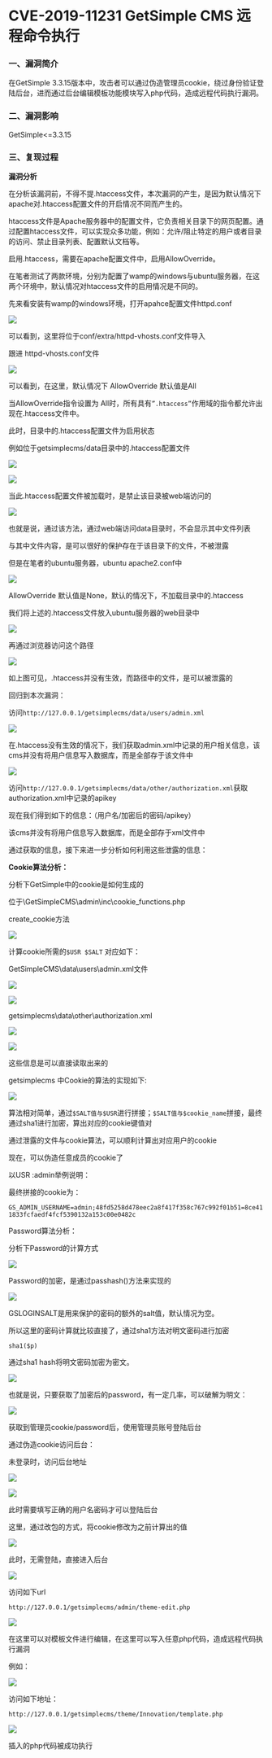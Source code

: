# CVE-2019-11231 GetSimple CMS 远程命令执行

### 一、漏洞简介

在GetSimple 3.3.15版本中，攻击者可以通过伪造管理员cookie，绕过身份验证登陆后台，进而通过后台编辑模板功能模块写入php代码，造成远程代码执行漏洞。

### 二、漏洞影响

GetSimple<=3.3.15

### 三、复现过程

**漏洞分析**

在分析该漏洞前，不得不提.htaccess文件，本次漏洞的产生，是因为默认情况下apache对.htaccess配置文件的开启情况不同而产生的。

htaccess文件是Apache服务器中的配置文件，它负责相关目录下的网页配置。通过配置htaccess文件，可以实现众多功能，例如：允许/阻止特定的用户或者目录的访问、禁止目录列表、配置默认文档等。

启用.htaccess，需要在apache配置文件中，启用AllowOverride。

在笔者测试了两款环境，分别为配置了wamp的windows与ubuntu服务器，在这两个环境中，默认情况对htaccess文件的启用情况是不同的。

先来看安装有wamp的windows环境，打开apahce配置文件httpd.conf

![](images/15890272788862.png)


可以看到，这里将位于conf/extra/httpd-vhosts.conf文件导入

跟进 httpd-vhosts.conf文件

![](images/15890272854256.png)


可以看到，在这里，默认情况下 AllowOverride 默认值是All

当AllowOverride指令设置为 All时，所有具有`”.htaccess”`作用域的指令都允许出现在.htaccess文件中。

此时，目录中的.htaccess配置文件为启用状态

例如位于getsimplecms/data目录中的.htaccess配置文件

![](images/15890272980106.png)


![](images/15890273010149.png)


当此.htaccess配置文件被加载时，是禁止该目录被web端访问的

![](images/15890273076971.png)


也就是说，通过该方法，通过web端访问data目录时，不会显示其中文件列表

与其中文件内容，是可以很好的保护存在于该目录下的文件，不被泄露

但是在笔者的ubuntu服务器，ubuntu apache2.conf中

![](images/15890273144225.png)


AllowOverride 默认值是None，默认的情况下，不加载目录中的.htaccess

我们将上述的.htaccess文件放入ubuntu服务器的web目录中

![](images/15890273207871.png)


再通过浏览器访问这个路径

![](images/15890273267732.png)


如上图可见，.htaccess并没有生效，而路径中的文件，是可以被泄露的

回归到本次漏洞：

访问`http://127.0.0.1/getsimplecms/data/users/admin.xml`

![](images/15890273379664.png)


在.htaccess没有生效的情况下，我们获取admin.xml中记录的用户相关信息，该cms并没有将用户信息写入数据库，而是全部存于该文件中

![](images/15890273433807.png)


访问`http://127.0.0.1/getsimplecms/data/other/authorization.xml`获取authorization.xml中记录的apikey

现在我们得到如下的信息：（用户名/加密后的密码/apikey）

该cms并没有将用户信息写入数据库，而是全部存于xml文件中

通过获取的信息，接下来进一步分析如何利用这些泄露的信息：

**Cookie算法分析：**

分析下GetSimple中的cookie是如何生成的

位于\GetSimpleCMS\admin\inc\cookie_functions.php

create_cookie方法

![](images/15890273588730.png)


计算cookie所需的`$USR $SALT` 对应如下：

GetSimpleCMS\data\users\admin.xml文件

![](images/15890273701256.png)


![](images/15890273734217.png)


getsimplecms\data\other\authorization.xml

![](images/15890273800360.png)


![](images/15890273828710.png)


这些信息是可以直接读取出来的

getsimplecms 中Cookie的算法的实现如下:

![](images/15890273892687.png)


算法相对简单，通过`$SALT值与$USR`进行拼接；`$SALT值与$cookie_name`拼接，最终通过sha1进行加密，算出对应的cookie键值对

通过泄露的文件与cookie算法，可以顺利计算出对应用户的cookie

现在，可以伪造任意成员的cookie了

以USR :admin举例说明：

最终拼接的cookie为：

`GS_ADMIN_USERNAME=admin;48fd5258d478eec2a8f417f358c767c992f01b51=8ce411833fcfaedf4fcf5390132a153c00e0482c`

Password算法分析：

分析下Password的计算方式

![](images/15890274091273.png)


Password的加密，是通过passhash()方法来实现的

![](images/15890274155016.png)


GSLOGINSALT是用来保护的密码的额外的salt值，默认情况为空。

所以这里的密码计算就比较直接了，通过sha1方法对明文密码进行加密

`sha1($p)`

通过sha1 hash将明文密码加密为密文。

![](images/15890274302614.png)


也就是说，只要获取了加密后的password，有一定几率，可以破解为明文：

![](images/15890274364332.png)


获取到管理员cookie/password后，使用管理员账号登陆后台

通过伪造cookie访问后台：

未登录时，访问后台地址

![](images/15890274428607.png)


![](images/15890274464614.png)


此时需要填写正确的用户名密码才可以登陆后台

这里，通过改包的方式，将cookie修改为之前计算出的值

![](images/15890274541578.png)


此时，无需登陆，直接进入后台

![](images/15890274596116.png)


访问如下url

`http://127.0.0.1/getsimplecms/admin/theme-edit.php`

![](images/15890274657288.png)


在这里可以对模板文件进行编辑，在这里可以写入任意php代码，造成远程代码执行漏洞

例如：

![](images/15890274782757.png)


访问如下地址：

`http://127.0.0.1/getsimplecms/theme/Innovation/template.php`

![](images/15890274881038.png)


插入的php代码被成功执行